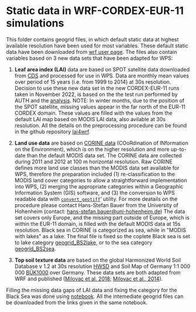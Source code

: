 # Static data in WRF-CORDEX-EUR-11 simulations

This folder contains geogrid files, in which default static data at highest available resolution have been used for most variables. These default static data have been downloaded from [wrf user page](https://www2.mmm.ucar.edu/wrf/users/download/get_sources_wps_geog.html). The files also contain variables based on 3 new data sets that have been adapted for WPS:

1. **Leaf area index (LAI)** data are based on SPOT satellite data downloaded from [CDS](https://cds.climate.copernicus.eu/cdsapp#!/dataset/satellite-lai-fapar?tab=overview) and processed for use in WPS. Data are monthly mean values over period of 15 years  (i.e. from 1999 to 2014) at 30s resolution.
Decision to use these new data set in the new CORDEX-EUR-11 runs taken in November 2022, is based on the the test run performed by AUTH and the [analysis](./LAI_analysis_map_vs_table.pdf).
NOTE: In winter months, due to the position of the SPOT satellite, missing values appear in the far north of the EUR-11 CORDEX domain. These values are filled with the values from the default LAI map based on MODIS LAI data, also avilable at 30s resolution.
All the details on the preprocessing procedure can be found in the github repository [lai4wrf](https://github.com/AEI-CORDyS/lai4wrf).

2. **Land use data** are based on [CORINE data](https://land.copernicus.eu/pan-european/corine-land-cover) (COoRdination of INformation on the Environment), which is on the higher resolution and more up-to-date than the default MODIS data set. The CORINE data are collected during 2011 and 2012 at 100 m horizontal resolution. Raw CORINE defines more land use classes than the MODIS data set available for WPS, therefore the preparation included (1) re-classification to the MODIS land cover categories to allow a straightforward implementation into WPS, (2) merging the appropriate categories within a Geographic Information System (GIS) software, and (3) the conversion to WPS readable data with [`convert_geotiff`](https://github.com/openwfm/convert_geotiff)’ utility. For more deatails on the procedure please contact Hans-Stefan Bauer from the University of Hohenheim (contact: hans-stefan.bauer@uni-hohenheim.de)
The data set covers only Europe, and the missing part outside of Europe, which is within the EUR-11 domain, is filled with the default MODIS data at 15s resolution. 
Black sea in CORINE is categorized as sea, while in "MODIS with lakes" as a lake. The final file is fixed so the coplete Black sea is set to lake category [geogrid_BS2lake](./geo_em.d01_EUR-11_newLAI_BlackSea2lake.nc), or to the sea category [geogrid_BS2sea](./geo_em.d01_EUR-11_newLAI_BlackSea2sea.nc).

3. **Top soil texture data** are based on the global Harmonized World Soil Database v 1.2 at 30s resolution [HWSD](https://www.fao.org/soils-portal/data-hub/soil-maps-and-databases/harmonized-world-soil-database-v12/en/) and Soil Map of Germany 1:1 000 000 [BÜK1000](https://www.bgr.bund.de/DE/Themen/Boden/Informationsgrundlagen/Bodenkundliche_Karten_Datenbanken/BUEK1000/buek1000_node.html) over Germany. These data sets are both adapted from WRF and published ([Milovac et al. 2018](doi:10.1594/WDCC/WRF_NOAH_HWSD_world_TOP_ST_v121); [Milovac et al., 2014](doi:10.1594/WDCC/WRF_NOAH_BUK_Ger_top_SOILTYP)).

Filling the missing data gaps of LAI data and fixing the category for the Black Sea was done using [notebook](./update_static_data.ipynb). All the intemediate geogrid files can be downloaded from the links given in the same notebook.

